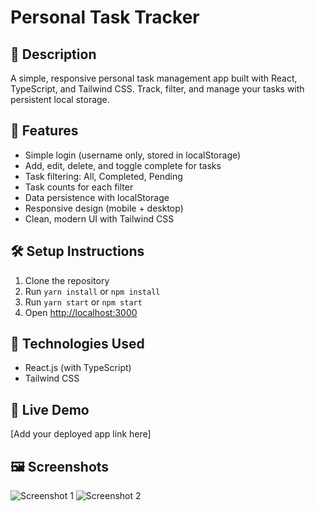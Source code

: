 # Personal Task Tracker

## 📖 Description
A simple, responsive personal task management app built with React, TypeScript, and Tailwind CSS. Track, filter, and manage your tasks with persistent local storage.

## 🚀 Features
- Simple login (username only, stored in localStorage)
- Add, edit, delete, and toggle complete for tasks
- Task filtering: All, Completed, Pending
- Task counts for each filter
- Data persistence with localStorage
- Responsive design (mobile + desktop)
- Clean, modern UI with Tailwind CSS

## 🛠 Setup Instructions
1. Clone the repository
2. Run `yarn install` or `npm install`
3. Run `yarn start` or `npm start`
4. Open [http://localhost:3000](http://localhost:3000)

## 🧰 Technologies Used
- React.js (with TypeScript)
- Tailwind CSS

## 🔗 Live Demo
[Add your deployed app link here]

## 🖼 Screenshots
![Screenshot 1](./screenshots/screenshot1.png)
![Screenshot 2](./screenshots/screenshot2.png)
